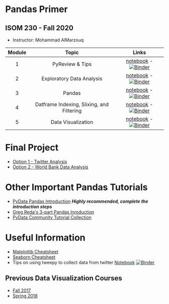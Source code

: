 # Pandas Primer
## ISOM 230 - Fall 2020

- Instructor: Mohammad AlMarzouq


|Module | Topic        | Links  |
| :---: | :-------------: |:-------------:|
| 1 | PyReview & Tips| [notebook](http://malmarz.github.io/pandas/isom230/mod1.ipynb) - [![Binder](https://mybinder.org/badge.svg)](https://mybinder.org/v2/gh/malmarz/pandas/master?filepath=isom230/mod1.ipynb)
| 2 | Exploratory Data Analysis | [notebook](http://malmarz.github.io/pandas/isom230/mod2.ipynb) - [![Binder](https://mybinder.org/badge.svg)](https://mybinder.org/v2/gh/malmarz/pandas/master?filepath=isom230/mod2.ipynb)
| 3 | Pandas | [notebook](http://malmarz.github.io/pandas/isom230/mod3.ipynb) - [![Binder](https://mybinder.org/badge.svg)](https://mybinder.org/v2/gh/malmarz/pandas/master?filepath=isom230/mod3.ipynb)
| 4 | Datframe Indexing, Slixing, and Filtering | [notebook](http://malmarz.github.io/pandas/isom230/mod4.ipynb) - [![Binder](https://mybinder.org/badge.svg)](https://mybinder.org/v2/gh/malmarz/pandas/master?filepath=isom230/mod4.ipynb)
| 5 | Data Visualization | [notebook](http://malmarz.github.io/pandas/isom230/mod5.ipynb) - [![Binder](https://mybinder.org/badge.svg)](https://mybinder.org/v2/gh/malmarz/pandas/master?filepath=isom230/mod5.ipynb)

# Final Project
- [Option 1 - Twitter Analysis](./isom230/project.md)
- [Option 2 - World Bank Data Analysis](./isom230/project2.md)

# Other Important Pandas Tutorials
- [PyData Pandas Introduction](https://pandas.pydata.org/pandas-docs/stable/getting_started/index.html#intro-to-pandas)  _**Highly recommended, complete the introduction steps**_
- [Greg Reda's 3-part Pandas Inroduction](https://gregreda.com/2013/10/26/intro-to-pandas-data-structures/)
- [PyData Community Tutorial Collection](https://pandas.pydata.org/pandas-docs/stable/getting_started/tutorials.html) 

# Useful Information
- [Matplotlib Cheatsheet](http://malmarz.github.io/pandas/isom230/Python_Matplotlib_Cheat_Sheet.pdf)
- [Seaborn Cheatsheet](http://malmarz.github.io/pandas/isom230/seaborn_cheat_sheet.pdf)
- Tips on using tweepy to collect data from twitter [Notebook](http://malmarz.github.io/pandas/spring2018/tweeps_tips.ipynb) [![Binder](https://mybinder.org/badge.svg)](https://mybinder.org/v2/gh/malmarz/pandas/master?filepath=spring2018/tweeps_tips.ipynb)

## Previous Data Visualization Courses
- [Fall 2017](http://malmarz.github.io/pandas/fall2017.html)
- [Spring 2018](http://malmarz.github.io/pandas/spring2018.html)
